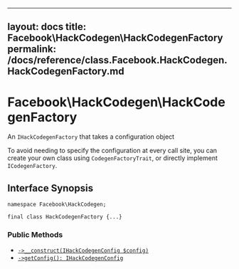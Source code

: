 
***

layout: docs
title: Facebook\\HackCodegen\\HackCodegenFactory
permalink: /docs/reference/class.Facebook.HackCodegen.HackCodegenFactory.md
---







# Facebook\\HackCodegen\\HackCodegenFactory




An ` IHackCodegenFactory ` that takes a configuration object




To avoid needing to specify the configuration at every call site, you
can create your own class using ` CodegenFactoryTrait `, or directly
implement `` ICodegenFactory ``.




## Interface Synopsis




``` Hack
namespace Facebook\HackCodegen;

final class HackCodegenFactory {...}
```




### Public Methods




* [` ->__construct(IHackCodegenConfig $config) `](<class.Facebook.HackCodegen.HackCodegenFactory.__construct.md>)
* [` ->getConfig(): IHackCodegenConfig `](<class.Facebook.HackCodegen.HackCodegenFactory.getConfig.md>)
